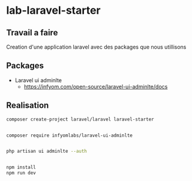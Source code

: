 # lab-laravel-starter

## Travail a faire

Creation d'une application laravel avec des packages que nous utillisons

## Packages

- Laravel ui adminlte
    - https://infyom.com/open-source/laravel-ui-adminlte/docs


## Realisation

```bash
composer create-project laravel/laravel laravel-starter
```

```bash

composer require infyomlabs/laravel-ui-adminlte

```
```bash

php artisan ui adminlte --auth

```

```bash

npm install
npm run dev

```
